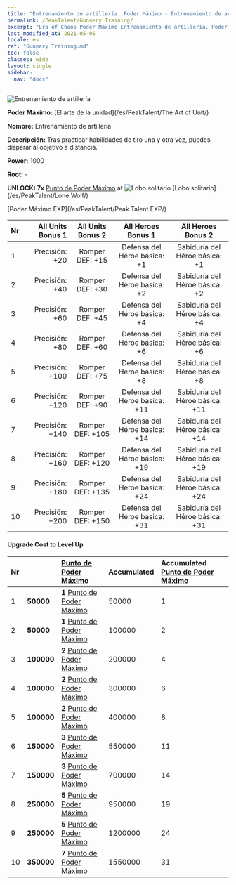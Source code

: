 ```yaml
---
title: "Entrenamiento de artillería. Poder Máximo - Entrenamiento de artillería"
permalink: /PeakTalent/Gunnery Training/
excerpt: "Era of Chaos Poder Máximo Entrenamiento de artillería. Poder Máximo Entrenamiento de artillería. Entrenamiento de artillería"
last_modified_at: 2021-05-05
locale: es
ref: "Gunnery Training.md"
toc: false
classes: wide
layout: single
sidebar:
  nav: "docs"
---
```


  ![Entrenamiento de artillería](/images/pt/talent_2008.png)

  **Poder Máximo:** [El arte de la unidad](/es/PeakTalent/The Art of Unit/)

  **Nombre:** Entrenamiento de artillería

  **Descripción:** Tras practicar habilidades de tiro una y otra vez, puedes disparar al objetivo a distancia.

  **Power:** 1000

  **Root:** -

  **UNLOCK: 7x** [Punto de Poder Máximo](/ItemsES/con_934/) at ![Lobo solitario](/images/pt/talent_2001.png) [Lobo solitario](/es/PeakTalent/Lone Wolf/)

  [Poder Máximo EXP](/es/PeakTalent/Peak Talent EXP/)

  | Nr | All Units Bonus 1 | All Units Bonus 2 | All Heroes Bonus 1 | All Heroes Bonus 2 |
  |:---|--------------:|:-------------:|:-------------:|:-------------:|
  | 1 | Precisión: +20 | Romper DEF: +15 | Defensa del Héroe básica: +1 | Sabiduría del Héroe básica: +1 |
  | 2 | Precisión: +40 | Romper DEF: +30 | Defensa del Héroe básica: +2 | Sabiduría del Héroe básica: +2 |
  | 3 | Precisión: +60 | Romper DEF: +45 | Defensa del Héroe básica: +4 | Sabiduría del Héroe básica: +4 |
  | 4 | Precisión: +80 | Romper DEF: +60 | Defensa del Héroe básica: +6 | Sabiduría del Héroe básica: +6 |
  | 5 | Precisión: +100 | Romper DEF: +75 | Defensa del Héroe básica: +8 | Sabiduría del Héroe básica: +8 |
  | 6 | Precisión: +120 | Romper DEF: +90 | Defensa del Héroe básica: +11 | Sabiduría del Héroe básica: +11 |
  | 7 | Precisión: +140 | Romper DEF: +105 | Defensa del Héroe básica: +14 | Sabiduría del Héroe básica: +14 |
  | 8 | Precisión: +160 | Romper DEF: +120 | Defensa del Héroe básica: +19 | Sabiduría del Héroe básica: +19 |
  | 9 | Precisión: +180 | Romper DEF: +135 | Defensa del Héroe básica: +24 | Sabiduría del Héroe básica: +24 |
  | 10 | Precisión: +200 | Romper DEF: +150 | Defensa del Héroe básica: +31 | Sabiduría del Héroe básica: +31 |


#### Upgrade Cost to Level Up

  | Nr | <i class="fas fa-coins"/> | [Punto de Poder Máximo](/ItemsES/con_934/) | Accumulated <i class="fas fa-coins"/> | Accumulated [Punto de Poder Máximo](/ItemsES/con_934/) |
  |:---|:--------------|:-------------|:-------------|:-------------|
  | 1 | **50000** | **1** [Punto de Poder Máximo](/ItemsES/con_934/) | 50000 | 1 |
  | 2 | **50000** | **1** [Punto de Poder Máximo](/ItemsES/con_934/) | 100000 | 2 |
  | 3 | **100000** | **2** [Punto de Poder Máximo](/ItemsES/con_934/) | 200000 | 4 |
  | 4 | **100000** | **2** [Punto de Poder Máximo](/ItemsES/con_934/) | 300000 | 6 |
  | 5 | **100000** | **2** [Punto de Poder Máximo](/ItemsES/con_934/) | 400000 | 8 |
  | 6 | **150000** | **3** [Punto de Poder Máximo](/ItemsES/con_934/) | 550000 | 11 |
  | 7 | **150000** | **3** [Punto de Poder Máximo](/ItemsES/con_934/) | 700000 | 14 |
  | 8 | **250000** | **5** [Punto de Poder Máximo](/ItemsES/con_934/) | 950000 | 19 |
  | 9 | **250000** | **5** [Punto de Poder Máximo](/ItemsES/con_934/) | 1200000 | 24 |
  | 10 | **350000** | **7** [Punto de Poder Máximo](/ItemsES/con_934/) | 1550000 | 31 |
